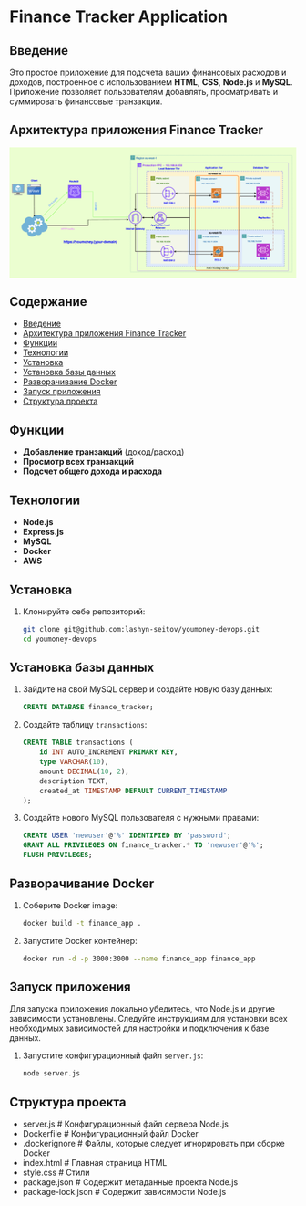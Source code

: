 # Finance Tracker Application

## Введение
Это простое приложение для подсчета ваших финансовых расходов и доходов, построенное с использованием **HTML**, **CSS**, **Node.js** и **MySQL**. Приложение позволяет пользователям добавлять, просматривать и суммировать финансовые транзакции.

## Архитектура приложения Finance Tracker
<p style="text-align: center;">
  <img src="https://github.com/lashyn-seitov/youmoney-devops/blob/main/AWS-39-1.png" style="display: block; margin: auto; max-width: 100%;">
</p>

## Содержание
- [Введение](#введение)
- [Архитектура приложения Finance Tracker](#architect)
- [Функции](#функции)
- [Технологии](#технологии)
- [Установка](#установка)
- [Установка базы данных](#установка-базы-данных)
- [Разворачивание Docker](#разворачивание-docker)
- [Запуск приложения](#запуск-приложения)
- [Структура проекта](#структура-проекта)

## Функции
- **Добавление транзакций** (доход/расход)
- **Просмотр всех транзакций**
- **Подсчет общего дохода и расхода**

## Технологии
- **Node.js**
- **Express.js**
- **MySQL**
- **Docker**
- **AWS**

## Установка
1. Клонируйте себе репозиторий:
    ```sh
    git clone git@github.com:lashyn-seitov/youmoney-devops.git
    cd youmoney-devops
    ```

## Установка базы данных
1. Зайдите на свой MySQL сервер и создайте новую базу данных:
    ```sql
    CREATE DATABASE finance_tracker;
    ```

2. Создайте таблицу `transactions`:
    ```sql
    CREATE TABLE transactions (
        id INT AUTO_INCREMENT PRIMARY KEY,
        type VARCHAR(10),
        amount DECIMAL(10, 2),
        description TEXT,
        created_at TIMESTAMP DEFAULT CURRENT_TIMESTAMP
    );
    ```

3. Создайте нового MySQL пользователя с нужными правами:
    ```sql
    CREATE USER 'newuser'@'%' IDENTIFIED BY 'password';
    GRANT ALL PRIVILEGES ON finance_tracker.* TO 'newuser'@'%';
    FLUSH PRIVILEGES;
    ```

## Разворачивание Docker
1. Соберите Docker image:
    ```sh
    docker build -t finance_app .
    ```

2. Запустите Docker контейнер:
    ```sh
    docker run -d -p 3000:3000 --name finance_app finance_app
    ```

## Запуск приложения
Для запуска приложения локально убедитесь, что Node.js и другие зависимости установлены. Следуйте инструкциям для установки всех необходимых зависимостей для настройки и подключения к базе данных.
1. Запустите конфигурационный файл `server.js`:
    ```sh
    node server.js    
    ```

## Структура проекта
 - server.js # Конфигурационный файл сервера Node.js
 - Dockerfile # Конфигурационный файл Docker
 - .dockerignore # Файлы, которые следует игнорировать при сборке Docker
 - index.html # Главная страница HTML
 - style.css  # Стили
 - package.json # Содержит метаданные проекта Node.js
 - package-lock.json # Содержит зависимости Node.js
